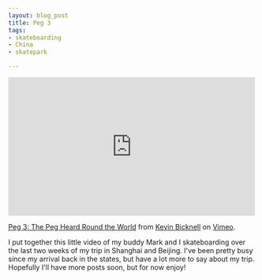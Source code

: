 ```yaml
---
layout: blog_post
title: Peg 3
tags: 
- skateboarding
- China
- skatepark

---
```


<iframe src="https://player.vimeo.com/video/125293588" width="500" height="281" frameborder="0" webkitallowfullscreen mozallowfullscreen allowfullscreen></iframe> <p><a href="https://vimeo.com/125293588">Peg 3: The Peg Heard Round the World</a> from <a href="https://vimeo.com/user1447562">Kevin Bicknell</a> on <a href="https://vimeo.com">Vimeo</a>.</p>

I put together this little video of my buddy Mark and I skateboarding over the last two weeks of my trip in Shanghai and Beijing. I've been pretty busy since my arrival back in the states, but have a lot more to say about my trip. Hopefully I'll have more posts soon, but for now enjoy! 
